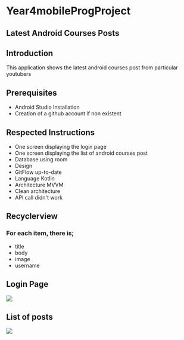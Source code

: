 # Year4mobileProgProject

## Latest Android Courses Posts

## Introduction

This application shows the latest android courses post from particular youtubers

## Prerequisites 
- Android Studio Installation
- Creation of a github account if non existent

## Respected Instructions
- One screen displaying the login page
- One screen displaying the list of android courses post
- Database using room
- Design
- GitFlow up-to-date
- Language Kotlin
- Architecture MVVM
- Clean architecture
- API call didn't work 

## Recyclerview

### For  each item, there is;
- title
- body
- image
- username

## Login Page
![](https://github.com/TMetagang/Year4mobileProgProjectVersion1/blob/master/imagesGit/Capture%20d’écran%202021-01-01%20à%2023.46.56.png)



## List of posts
![](https://github.com/TMetagang/Year4mobileProgProjectVersion1/blob/master/imagesGit/Capture%20d’écran%202021-01-01%20à%2023.46.38.png)





